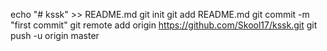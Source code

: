 echo "# kssk" >> README.md
git init
git add README.md
git commit -m "first commit"
git remote add origin https://github.com/Skool17/kssk.git
git push -u origin master
